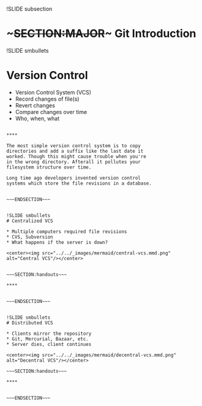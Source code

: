 !SLIDE subsection
# ~~~SECTION:MAJOR~~~ Git Introduction

!SLIDE smbullets
# Version Control

* Version Control System (VCS)
* Record changes of file(s)
* Revert changes
* Compare changes over time
* Who, when, what

~~~SECTION:handouts~~~

****

The most simple version control system is to copy
directories and add a suffix like the last date it
worked. Though this might cause trouble when you're
in the wrong directory. Afterall it pollutes your
filesystem structure over time.

Long time ago developers invented version control
systems which store the file revisions in a database.


~~~ENDSECTION~~~


!SLIDE smbullets
# Centralized VCS

* Multiple computers required file revisions
* CVS, Subversion
* What happens if the server is down?

<center><img src="../../_images/mermaid/central-vcs.mmd.png" alt="Central VCS"/></center>


~~~SECTION:handouts~~~

****


~~~ENDSECTION~~~


!SLIDE smbullets
# Distributed VCS

* Clients mirror the repository
* Git, Mercurial, Bazaar, etc.
* Server dies, client continues

<center><img src="../../_images/mermaid/decentral-vcs.mmd.png" alt="Decentral VCS"/></center>

~~~SECTION:handouts~~~

****


~~~ENDSECTION~~~


